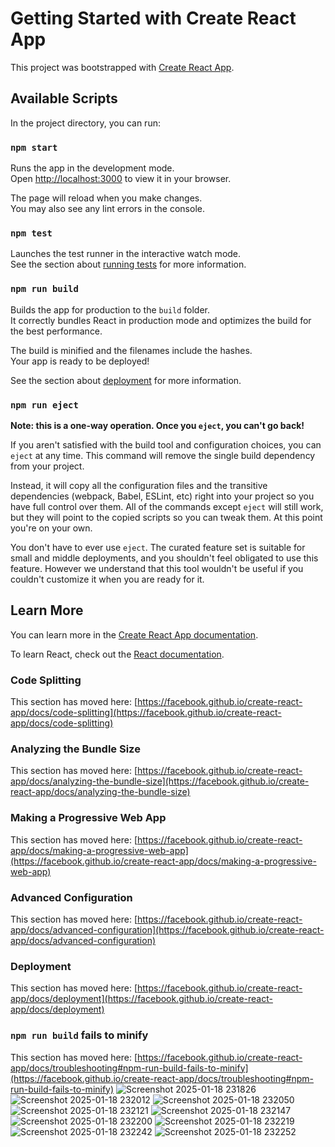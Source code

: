 # Getting Started with Create React App

This project was bootstrapped with [Create React App](https://github.com/facebook/create-react-app).

## Available Scripts

In the project directory, you can run:

### `npm start`

Runs the app in the development mode.\
Open [http://localhost:3000](http://localhost:3000) to view it in your browser.

The page will reload when you make changes.\
You may also see any lint errors in the console.

### `npm test`

Launches the test runner in the interactive watch mode.\
See the section about [running tests](https://facebook.github.io/create-react-app/docs/running-tests) for more information.

### `npm run build`

Builds the app for production to the `build` folder.\
It correctly bundles React in production mode and optimizes the build for the best performance.

The build is minified and the filenames include the hashes.\
Your app is ready to be deployed!

See the section about [deployment](https://facebook.github.io/create-react-app/docs/deployment) for more information.

### `npm run eject`

**Note: this is a one-way operation. Once you `eject`, you can't go back!**

If you aren't satisfied with the build tool and configuration choices, you can `eject` at any time. This command will remove the single build dependency from your project.

Instead, it will copy all the configuration files and the transitive dependencies (webpack, Babel, ESLint, etc) right into your project so you have full control over them. All of the commands except `eject` will still work, but they will point to the copied scripts so you can tweak them. At this point you're on your own.

You don't have to ever use `eject`. The curated feature set is suitable for small and middle deployments, and you shouldn't feel obligated to use this feature. However we understand that this tool wouldn't be useful if you couldn't customize it when you are ready for it.

## Learn More

You can learn more in the [Create React App documentation](https://facebook.github.io/create-react-app/docs/getting-started).

To learn React, check out the [React documentation](https://reactjs.org/).

### Code Splitting

This section has moved here: [https://facebook.github.io/create-react-app/docs/code-splitting](https://facebook.github.io/create-react-app/docs/code-splitting)

### Analyzing the Bundle Size

This section has moved here: [https://facebook.github.io/create-react-app/docs/analyzing-the-bundle-size](https://facebook.github.io/create-react-app/docs/analyzing-the-bundle-size)

### Making a Progressive Web App

This section has moved here: [https://facebook.github.io/create-react-app/docs/making-a-progressive-web-app](https://facebook.github.io/create-react-app/docs/making-a-progressive-web-app)

### Advanced Configuration

This section has moved here: [https://facebook.github.io/create-react-app/docs/advanced-configuration](https://facebook.github.io/create-react-app/docs/advanced-configuration)

### Deployment

This section has moved here: [https://facebook.github.io/create-react-app/docs/deployment](https://facebook.github.io/create-react-app/docs/deployment)

### `npm run build` fails to minify

This section has moved here: [https://facebook.github.io/create-react-app/docs/troubleshooting#npm-run-build-fails-to-minify](https://facebook.github.io/create-react-app/docs/troubleshooting#npm-run-build-fails-to-minify)
![Screenshot 2025-01-18 231826](https://github.com/user-attachments/assets/63cb485a-673b-4dec-b02e-7459aeb7cf17)
![Screenshot 2025-01-18 232012](https://github.com/user-attachments/assets/07b1994c-fd8d-4993-bc6b-399cb05bbd57)
![Screenshot 2025-01-18 232050](https://github.com/user-attachments/assets/484b2b4e-d201-48ae-9fcc-a4e57c221d9b)
![Screenshot 2025-01-18 232121](https://github.com/user-attachments/assets/0710ccb5-35bc-44b8-a086-a370b140b647)
![Screenshot 2025-01-18 232147](https://github.com/user-attachments/assets/f981484f-c27e-4b22-90cf-71468f08ae10)
![Screenshot 2025-01-18 232200](https://github.com/user-attachments/assets/c20212ae-5212-48cf-a279-13b45b89f395)
![Screenshot 2025-01-18 232219](https://github.com/user-attachments/assets/31cd0484-397d-4aa4-b909-4b707c4070f1)
![Screenshot 2025-01-18 232242](https://github.com/user-attachments/assets/c260577f-7951-4c22-8394-511a49564a28)
![Screenshot 2025-01-18 232252](https://github.com/user-attachments/assets/95364a90-f9a2-429f-84bf-4dd91f925340)
